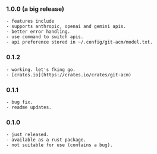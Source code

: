 ### 1.0.0 (a big release)

    - features include
    - supports anthropic, openai and gemini apis.
    - better error handling.
    - use command to switch apis.
    - api preference stored in ~/.config/git-acm/model.txt.

### 0.1.2

    - working. let's fking go.
    - [crates.io](https://crates.io/crates/git-acm)

### 0.1.1

    - bug fix.
    - readme updates.

### 0.1.0

    - just released.
    - available as a rust package.
    - not suitable for use (contains a bug).
